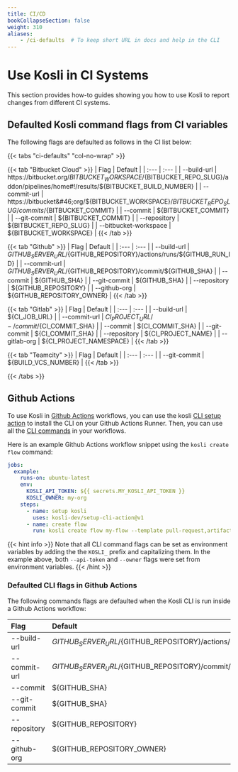 ```yaml
---
title: CI/CD
bookCollapseSection: false
weight: 310
aliases:
    - /ci-defaults  # To keep short URL in docs and help in the CLI
---
```

# Use Kosli in CI Systems

This section provides how-to guides showing you how to use Kosli to report changes from
different CI systems.

## Defaulted Kosli command flags from CI variables

The following flags are defaulted as follows in the CI list below:

{{< tabs "ci-defaults" "col-no-wrap" >}}

{{< tab "Bitbucket Cloud" >}}
| Flag | Default |
| :--- | :--- |
| --build-url | https://bitbucket&#46;org/${BITBUCKET_WORKSPACE}/${BITBUCKET_REPO_SLUG}/addon/pipelines/home#!/results/${BITBUCKET_BUILD_NUMBER} |
| --commit-url | https://bitbucket&#46;org/${BITBUCKET_WORKSPACE}/${BITBUCKET_REPO_SLUG}/commits/${BITBUCKET_COMMIT} |
| --commit | ${BITBUCKET_COMMIT} |
| --git-commit | ${BITBUCKET_COMMIT} |
| --repository | ${BITBUCKET_REPO_SLUG} |
| --bitbucket-workspace |  ${BITBUCKET_WORKSPACE} |
{{< /tab >}}

{{< tab "Github" >}}
| Flag | Default |
| :--- | :--- |
| --build-url | ${GITHUB_SERVER_URL}/${GITHUB_REPOSITORY}/actions/runs/${GITHUB_RUN_ID} |
| --commit-url | ${GITHUB_SERVER_URL}/${GITHUB_REPOSITORY}/commit/${GITHUB_SHA} |
| --commit | ${GITHUB_SHA} |
| --git-commit | ${GITHUB_SHA} |
| --repository | ${GITHUB_REPOSITORY} |
| --github-org | ${GITHUB_REPOSITORY_OWNER} |
{{< /tab >}}

{{< tab "Gitlab" >}}
| Flag | Default |
| :--- | :--- |
| --build-url | ${CI_JOB_URL} |
| --commit-url | ${CI_PROJECT_URL}/-/commit/${CI_COMMIT_SHA} |
| --commit | ${CI_COMMIT_SHA} |
| --git-commit | ${CI_COMMIT_SHA} |
| --repository | ${CI_PROJECT_NAME} |
| --gitlab-org | ${CI_PROJECT_NAMESPACE} |
{{< /tab >}}

{{< tab "Teamcity" >}}
| Flag | Default |
| :--- | :--- |
| --git-commit | ${BUILD_VCS_NUMBER} |
{{< /tab >}}

{{< /tabs >}}

## Github Actions

To use Kosli in [Github Actions](https://docs.github.com/en/actions) workflows, you can use the kosli [CLI setup action](https://github.com/marketplace/actions/setup-kosli-cli) to install the CLI on your Github Actions Runner.
Then, you can use all the [CLI commands](/client_reference) in your workflows.

Here is an example Github Actions workflow snippet using the `kosli create flow` command:

```yaml
jobs:
  example:
    runs-on: ubuntu-latest
    env:
      KOSLI_API_TOKEN: ${{ secrets.MY_KOSLI_API_TOKEN }}
      KOSLI_OWNER: my-org
    steps:
      - name: setup kosli
        uses: kosli-dev/setup-cli-action@v1
      - name: create flow
        run: kosli create flow my-flow --template pull-request,artifact,test
```

{{< hint info >}}
Note that all CLI command flags can be set as environment variables by adding the the `KOSLI_` prefix and capitalizing them. 
In the example above, both `--api-token` and `--owner` flags were set from environment variables.
{{< /hint >}}

### Defaulted CLI flags in Github Actions

The following commands flags are defaulted when the Kosli CLI is run inside a Github Actions workflow:

| Flag | Default |
| :--- | :--- |
| --build-url | ${GITHUB_SERVER_URL}/${GITHUB_REPOSITORY}/actions/runs/${GITHUB_RUN_ID} |
| --commit-url | ${GITHUB_SERVER_URL}/${GITHUB_REPOSITORY}/commit/${GITHUB_SHA} |
| --commit | ${GITHUB_SHA} |
| --git-commit | ${GITHUB_SHA} |
| --repository | ${GITHUB_REPOSITORY} |
| --github-org | ${GITHUB_REPOSITORY_OWNER} |